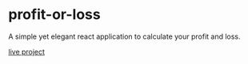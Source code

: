 # profit-or-loss
A simple yet elegant react application to calculate your profit and loss.


[live project](https://gt3zu.csb.app/)
